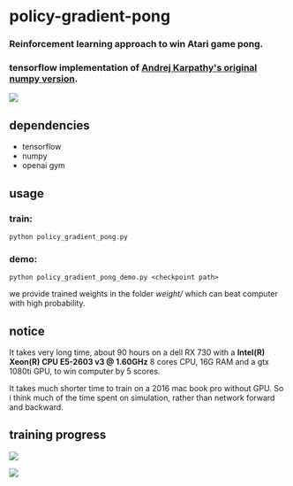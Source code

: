 # policy-gradient-pong

### Reinforcement learning approach to win Atari game pong. 
### tensorflow implementation of [Andrej Karpathy's original numpy version](http://karpathy.github.io/2016/05/31/rl/).
![](pong-animation.gif)

## dependencies
* tensorflow
* numpy
* openai gym

## usage
### train:
```
python policy_gradient_pong.py
```

### demo:
```
python policy_gradient_pong_demo.py <checkpoint path>
```

we provide trained weights in the folder *weight/* which can beat computer with high probability.

## notice
It takes very long time, about 90 hours on a dell RX 730 with a **Intel(R) Xeon(R) CPU E5-2603 v3 @ 1.60GHz** 8 cores CPU, 16G RAM and a gtx 1080ti GPU, to win computer by 5 scores.

It takes much shorter time to train on a 2016 mac book pro without GPU. So i think much of the time spent on simulation, rather than network forward and backward.

## training progress
![](1510038918476.jpg)

![](1510038968865.jpg)



